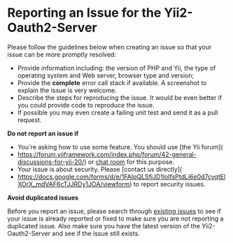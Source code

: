 Reporting an Issue for the Yii2-Oauth2-Server 
=============================================

Please follow the guidelines below when creating an issue so that your issue can be more promptly resolved:

* Provide information including: the version of PHP and Yii, the type of operating system and Web server, browser type and version;
* Provide the **complete** error call stack if available. A screenshot to explain the issue is very welcome.
* Describe the steps for reproducing the issue. It would be even better if you could provide code to reproduce the issue.
* If possible you may even create a failing unit test and send it as a pull request.

**Do not report an issue if**

* You're asking how to use some feature. You should use [the Yii forum](
* https://forum.yiiframework.com/index.php/forum/42-general-discussions-for-yii-20/) or [chat room](https://www.yiiframework.com/chat/) for this purpose.
* Your issue is about security. Please [contact us directly](
* https://docs.google.com/forms/d/e/1FAIpQLSfiJD1loIfsPtdLi6e0d7cyqtElXOrX_mdVAF6cTJJRDy1JOA/viewform) to report security issues.

**Avoid duplicated issues**

Before you report an issue, please search through [existing issues](https://github.com/rhertogh/yii2-oauth2-server/issues) 
to see if your issue is already reported or fixed to make sure you are not reporting a duplicated issue. 
Also make sure you have the latest version of the Yii2-Oauth2-Server and see if the issue still exists.

